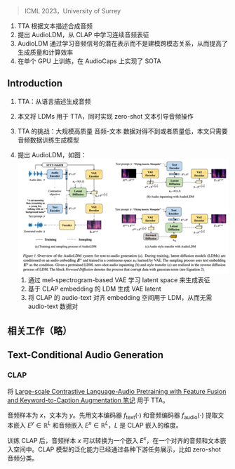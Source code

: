 > ICML 2023，University of Surrey
<!-- 翻译 & 理解 -->
<!-- Text-to-audio (TTA) systems have recently gained attention for their ability to synthesize general au- dio based on text descriptions. However, previ- ous studies in TTA have limited generation qual- ity with high computational costs. In this study, we propose AudioLDM, a TTA system that is built on a latent space to learn continuous audio representations from contrastive language-audio pretraining (CLAP) embeddings. The pretrained CLAP models enable us to train LDMs with au- dio embeddings while providing text embeddings as the condition during sampling. By learning the latent representations of audio signals with- out modelling the cross-modal relationship, Au- dioLDM improves both generation quality and computational efficiency. Trained on AudioCaps with a single GPU, AudioLDM achieves state- of-the-art TTA performance compared to other open-sourced systems, measured by both objec- tive and subjective metrics. AudioLDM is also the first TTA system that enables various text- guided audio manipulations (e.g., style transfer) in a zero-shot fashion. Our implementation and demos are available at https://audioldm. github.io. -->
1. TTA 根据文本描述合成音频
2. 提出 AudioLDM，从 CLAP 中学习连续音频表征
3. AudioLDM 通过学习音频信号的潜在表示而不是建模跨模态关系，从而提高了生成质量和计算效率
4. 在单个 GPU 上训练，在 AudioCaps 上实现了 SOTA

## Introduction
<!-- Generating sound effects, music, or speech according to per- sonalized requirements is important for applications such as augmented and virtual reality, game development, and video editing. Traditionally, audio generation has been achieved through signal processing techniques (Andresen, 1979; Karplus & Strong, 1983). In recent years, generative models (Oord et al., 2016; Ho et al., 2020; Song et al., 2021; Tan et al., 2022), either unconditional or condi- tionedonothermodalities(Kreuketal.,2022;Z ̇elaszczyk & Man ́dziuk, 2022), have revolutionized this task. Previ- ous studies primarily worked on the label-to-sound setting with a small set of labels (Liu et al., 2021b; Pascual et al., 2022) such as the ten sound classes in the UrbanSound8K dataset (Salamon et al., 2014). In comparison, natural lan- guage is considerably more flexible than labels as they can include fine-grained descriptions of audio signals, such as pitch, acoustic environment, and temporal order. The task of generating audio prompted with natural language descrip- tions is known as text-to-audio (TTA) generation. -->
1. TTA：从语言描述生成音频
<!-- TTA systems are designed to generate a wide range of high- dimensional audio signals. To efficiently model the data, we adopt a similar approach as DiffSound (Yang et al., 2022) by employing a learned discrete representation to efficiently model high-dimensional audio signals. We also draw in- spiration from the recent advancements in autoregressive modelling of discrete representation learnt on the waveform, such as AudioGen (Kreuk et al., 2022), which has surpassed the capabilities of DiffSound. Building on the success of StableDiffusion (Rombach et al., 2022), which uses latent diffusion models (LDMs) for high-quality image genera- tion, we extend previous TTA approaches to continuous latent representations, instead of learning discrete represen- tations. Additionally, as audio manipulations, such as style transfer (Engel et al., 2020; Pascual et al., 2022), are de- sired for some applications such as games, we explore and achieve various zero-shot text-guided audio manipulations with LDMs, which have not been demonstrated before. -->
2. 本文将 LDMs 用于 TTA，同时实现 zero-shot 文本引导音频操作
<!-- For previous TTA works, a potential limitation for genera- tion quality is the requirement of large-scale high-quality audio-text data pairs, which are usually not readily avail- able, and where they are available, are of limited quality and quantity (Liu et al., 2022f). To better utilize the low-quality data, several methods for text preprocessing have been pro- posed (Kreuk et al., 2022; Yang et al., 2022). However, these preprocessing steps limit generation performances by overlooking the relations of sound events (e.g., a dog is barking at the bark is transformed into dog bark park). By comparison, our proposed method only requires audio data for generative model training, circumvents the challenge of text preprocessing, and performs better than using audio-text paired data, as we will discuss later. -->
3. TTA 的挑战：大规模高质量 音频-文本 数据对得不到或者质量低，本文只需要音频数据训练生成模型
<!-- In this work, we present a TTA system, AudioLDM, which achieves high generation quality with continuous LDMs, with good computational efficiency and enables text-conditional audio manipulations. The overview of AudioLDM design for TTA generation and text-guided audio manipulation is shown in Figure 1. Specifically, AudioLDM learns to generate the representation in a la- tent space encoded by a mel-spectrogram-based variational auto-encoder (VAE). An LDM conditioned on a contrastive language-audio pretraining (CLAP) embedding is developed for VAE latent generation. By leveraging the audio-text- aligned embedding space in CLAP, we remove the require- ment for paired audio-text data during training LDM, as the condition for VAE latent generation can directly come from the audio itself. We demonstrate that training an LDM with audio only can be even better than training with audio- text data pairs. The proposed AudioLDM achieves leading TTA performance on the AudioCaps dataset with a Freshet distance (FD) of 23.31, outperforming the DiffSound base- line (FD of 47.68) by a large margin. Our system also en- ables zero-shot audio manipulations in the sampling process. In summary, our contributions are as follows: -->
4. 提出 AudioLDM，如图：
![](image/Pasted%20image%2020240929110327.png)
    1. 通过 mel-spectrogram-based VAE 学习 latent space 来生成表征
    2. 基于 CLAP embedding 的 LDM 生成 VAE latent
    3. 将 CLAP 的 audio-text 对齐 embedding 空间用于 LDM，从而无需 audio-text 数据对

## 相关工作（略）

## Text-Conditional Audio Generation

### CLAP
<!-- Text-to-image generation models have shown stunning sam- ple quality by utilizing Contrastive Language-Image Pre- training (CLIP) (Radford et al., 2021) for generating the image prior. Inspired by this, we leverage Contrastive Language-Audio Pretraining (CLAP) (Wu et al., 2022) to facilitate TTA generation. -->
将 [Large-scale Contrastive Language-Audio Pretraining with Feature Fusion and Keyword-to-Caption Augmentation 笔记](../语音自监督模型论文阅读笔记/Large-scale%20Contrastive%20Language-Audio%20Pretraining%20with%20Feature%20Fusion%20and%20Keyword-to-Caption%20Augmentation%20笔记.md) 用于 TTA。
<!-- We denote audio samples as x and the text description as y. A text encoder ftext(·) and an audio encoder faudio(·) are used to extract a text embedding Ey ∈ RL and an audio embedding Ex ∈ RL respectively, where L is the dimen- sion of CLAP embedding. A recent study (Wu et al., 2022) has explored different architectures for both the text encoder and the audio encoder when training the CLAP model. We follow their result to build an audio encoder based on HT- SAT (Chen et al., 2022a), and built a text encoder based on RoBERTa (Liu et al., 2019). We use a symmetric cross- entropy loss as the training objective (Radford et al., 2021; Wu et al., 2022). For details of the training process and the language-audio datasets see Appendix A. -->
音频样本为 $x$，文本为 $y$。先用文本编码器 $f_{\text{text}}(\cdot)$ 和音频编码器 $f_{\text{audio}}(\cdot)$ 提取文本嵌入 $E^y \in \mathbb{R}^L$ 和音频嵌入 $E^x \in \mathbb{R}^L$，$L$ 是 CLAP 嵌入的维度。
<!-- After training the CLAP model, an audio sample x can be transformed into an embedding Ex within an aligned audio and text embedding space. The generalization ability of CLAP model has been demonstrated by various downstream tasks such as the zero-shot audio classification (Wu et al., 2022). Then, for unseen language or audio samples, CLAP embeddings also provide cross-modal information. -->
训练 CLAP 后，音频样本 $x$ 可以转换为一个嵌入 $E^x$，在一个对齐的音频和文本嵌入空间中。CLAP 模型的泛化能力已经通过各种下游任务展示，比如 zero-shot 音频分类。